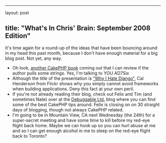 <hr />

<p>layout: post</p>

<h2>title: "What's In Chris' Brain: September 2008 Edition"</h2>

<p>
It's time again for a round-up of the ideas that have been bouncing around in my head this past month, because I don't have enough material for a big blog post.  Not yet, any way.
</p>

<ul>
<li>Oh look, <a href="http://manning.com/obrien/">another CakePHP book</a> coming out that I can review if the author pulls some strings.  Yes, I'm talking to YOU AD7Six</li>
<li>Although the title of the presentation is <a href="http://www.youtube.com/watch?v=i6Fr65PFqfk">"Why I Hate Django"</a>, Cal Henderson from Flickr shows why you simply cannot avoid frameworks when building applications.  Deny this fact at your own peril.</li>
<li>If you're not already reading their blog, check out Felix and Tim (and sometimes Nate) over at the <a href="http://debuggable.com/">Debuggable Ltd.</a> blog where you can find some of the best CakePHP tips around.  Felix is closing on on 30 straight days of blogging, though not always CakePHP related.</li>
<li>I'm going to be in Mountain View, CA next Wednesday (the 24th) for a super-secret meeting and have some time to kill before my red-eye flight back home.  Maybe we can hook up so you can hurl abuse at me and so I can get enough alcohol in me to sleep on the red-eye flight back to Toronto?</li>
</ul>
